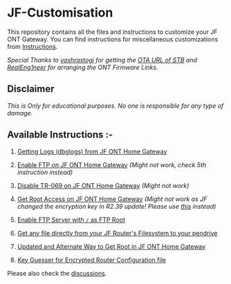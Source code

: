 # JF-Customisation

This repository contains all the files and instructions to customize your JF ONT Gateway. You can find instructions for miscellaneous customizations from [Instructions](https://github.com/JFC-Group/JF-Customisation/tree/master/Instructions/).

*Special Thanks to [yashrastogi](https://broadbandforum.co/members/yashrastogi.81002/) for getting the [OTA URL of STB](https://broadbandforum.co/threads/jio-stb-jhsd200-ota-link.209956/) and [RealEng1neer](https://github.com/RealEng1neer) for arranging the ONT Firmware Links.*

## Disclaimer

*This is Only for educational purposes. No one is responsible for any type of damage.*

## Available Instructions :-

1. [Getting Logs (dbglogs) from JF ONT Home Gateway](https://github.com/JFC-Group/JF-Customisation/blob/master/Instructions/Get-dbglogs-JF-ONT-Home-Gateway.md)

2. [Enable FTP on JF ONT Home Gateway](https://github.com/JFC-Group/JF-Customisation/blob/master/Instructions/Enable-FTP-JF-ONT-Home-Gateway.md) *(Might not work, check 5th instruction instead)*

3. [Disable TR-069 on JF ONT Home Gateway](https://github.com/JFC-Group/JF-Customisation/blob/master/Instructions/Disable-TR-069-JF-ONT-Home-Gateway.md) *(Might not work)*

4. [Get Root Access on JF ONT Home Gateway](https://github.com/JFC-Group/JF-Customisation/blob/master/Instructions/Get-Root-Access-JF-ONT-Home-Gateway.md) *(Might not work as JF changed the encryption key in R2.39 update! Please use [this](https://github.com/JFC-Group/JF-Customisation/blob/master/Instructions/Alternate-Way-To-Get-Root-Access-JF-ONT-Home-Gateway.md) instead)*

5. [Enable FTP Server with `/` as FTP Root](https://github.com/JFC-Group/JF-Customisation/blob/master/Instructions/Enable-Root-FTP-JF-ONT-Home-Gateway.md)

6. [Get any file directly from your JF Router's Filesystem to your pendrive](https://github.com/JFC-Group/JF-Customisation/blob/master/Instructions/Get-Any-File-From-JF-ONT-Home-Gateway.md)

7. [Updated and Alternate Way to Get Root in JF ONT Home Gateway](https://github.com/JFC-Group/JF-Customisation/blob/master/Instructions/Alternate-Way-To-Get-Root-Access-JF-ONT-Home-Gateway.md)

8. [Key Guesser for Encrypted Router Configuration file](https://github.com/JFC-Group/JF-Customisation/blob/master/keyguesser.py)

Please also check the [discussions](https://github.com/JFC-Group/JF-Customisation/discussions).
